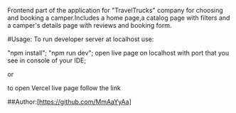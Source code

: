 Frontend part of the application for "TravelTrucks" company for choosing and booking a camper.Includes a home page,a catalog page with filters and a camper's details page with reviews and booking form.

#Usage:
To run developer server at localhost use:

"npm install";
"npm run dev";
open live page on localhost with port that you see in console of your IDE;

or

to open Vercel live page follow the link


##Author:[https://github.com/MmAaYyAa]

